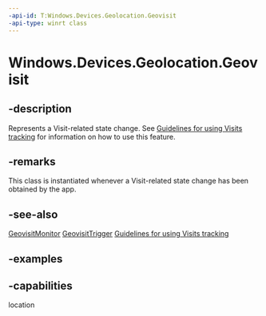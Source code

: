 ```yaml
---
-api-id: T:Windows.Devices.Geolocation.Geovisit
-api-type: winrt class
---
```


<!-- Class syntax.
public class Geovisit 
-->

# Windows.Devices.Geolocation.Geovisit

## -description
Represents a Visit-related state change. See [Guidelines for using Visits tracking](https://docs.microsoft.com/windows/uwp/maps-and-location/guidelines-for-visits) for information on how to use this feature.

## -remarks
This class is instantiated whenever a Visit-related state change has been obtained by the app.

## -see-also
[GeovisitMonitor](GeovisitMonitor.md)
[GeovisitTrigger](https://docs.microsoft.com/uwp/api/windows.applicationmodel.background.geovisittrigger)
[Guidelines for using Visits tracking](https://docs.microsoft.com/windows/uwp/maps-and-location/guidelines-for-visits)

## -examples


## -capabilities
location
